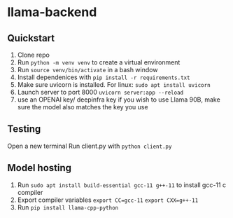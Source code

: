 # llama-backend


## Quickstart
1. Clone repo
2. Run `python -m venv venv` to create a virtual environment
2. Run `source venv/bin/activate` in a bash window
3. Install dependenices with `pip install -r requirements.txt`
4. Make sure uvicorn is installed. For linux: `sudo apt install uvicorn`
4. Launch server to port 8000 `uvicorn server:app --reload`
5. use an OPENAI key/ deepinfra key if you wish to use Llama 90B, make sure the model also matches the key you use

## Testing
Open a new terminal
Run client.py with `python client.py`

## Model hosting
1. Run `sudo apt install build-essential gcc-11 g++-11` to install gcc-11 c compiler
2. Export compiler variables
`export CC=gcc-11`
`export CXX=g++-11`
3. Run `pip install llama-cpp-python`